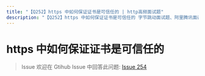 ```yaml
---
title: "【Q252】https 中如何保证证书是可信任的 | http高频面试题"
description: "【Q252】https 中如何保证证书是可信任的 字节跳动面试题、阿里腾讯面试题、美团小米面试题。"
---
```


# https 中如何保证证书是可信任的

> Issue
> 欢迎在 Gtihub Issue 中回答此问题: [Issue 254](https://github.com/shfshanyue/Daily-Question/issues/254)
